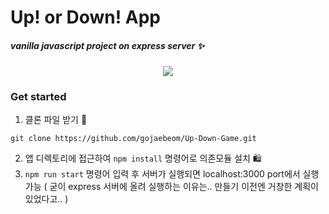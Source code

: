 # Up! or Down! App
##### vanilla javascript project on express server ✨

<p align="center" >
  <img src="https://github.com/gojaebeom/Up-Down-Game/blob/main/readmefiles/image.png" />
</p>

### Get started 
1. 클론 파일 받기 🎈

```
git clone https://github.com/gojaebeom/Up-Down-Game.git
```
2. 앱 디렉토리에 접근하여 `npm install` 명령어로 의존모듈 설치 🛍
3. `npm run start` 명령어 입력 후 서버가 실행되면 localhost:3000 port에서 실행 가능
( 굳이 express 서버에 올려 실행하는 이유는.. 만들기 이전엔 거창한 계획이 있었다고.. ) 
